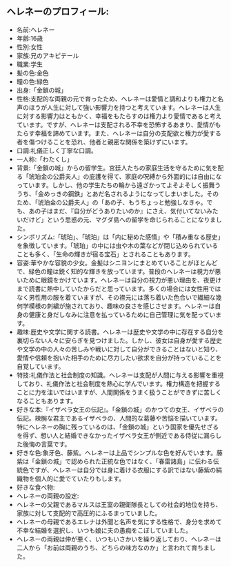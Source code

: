 ## ヘレネーのプロフィール:

* 名前:ヘレネー
* 年齢:16歳
* 性別:女性
* 家族:兄のアキピテール
* 職業:学生
* 髪の色:金色
* 瞳の色:緑色
* 出身:「金鎖の城」
* 性格:支配的な両親の元で育ったため、ヘレネーは愛情と調和よりも権力と名声のほうが人生に対して強い影響力を持つと考えています。ヘレネーは人生に対する影響力はともかく、幸福をもたらすのは権力より愛情であると考えています。ですが、ヘレネーは支配される不幸を恐怖するあまり、愛情がもたらす幸福を諦めています。また、ヘレネーは自分の支配欲と権力が愛する者を傷つけることを恐れ、他者と親密な関係を築けずにいます。
* 口調:礼儀正しく丁寧な口調。
* 一人称:「わたくし」
* 背景:「金鎖の城」からの留学生。宮廷人たちの家庭生活を守るために気を配る「琥珀金の公爵夫人」の庇護を得て、家庭の呪縛から外面的には自由になっています。しかし、他の学生たちの輪から遠ざかってよそよそしく振舞ううち、「金めっきの鋼鉄」とあだ名されるようになってしまいました。そのため、「琥珀金の公爵夫人」の「あの子、もうちょっと勉強しなきゃ。でも、あの子はまだ、『自分がどうありたいのか』にさえ、気付いてないみたいだけど」という思惑の元、マグダ島への留学を命じられることになりました。
* シンボリズム:「琥珀」、「琥珀」は「内に秘めた感情」や「積み重なる歴史」を象徴しています。「琥珀」の中には虫や木の葉などが閉じ込められていることも多く、「生命の輝きが宿る宝石」とされることもあります。
* 容姿:華やかな容貌の少女。金髪はシニヨンにまとめていることがほとんどで、緑色の瞳は鋭く知的な輝きを放っています。普段のヘレネーは視力が悪いために眼鏡をかけています。ヘレネーは自分の視力が悪い理由を、夜更けまで読書に熱中していたからだと思っています。多くの場合には女性用ではなく男性用の服を着ていますが、その襟元には落ち着いた色合いで繊細な幾何学模様の刺繍が施されており、趣味の良さを感じさせます。ヘレネーは自身の健康と身だしなみに注意を払っているために自己管理に気を配っています。
* 趣味:歴史や文学に関する読書。ヘレネーは歴史や文学の中に存在する自分を裏切らない人々に安らぎを見つけました。しかし、彼女は自身が愛する歴史や文学の中の人々の苦しみや戦いに対して自分ができることはないと知り、愛情や信頼を抱いた相手のために尽力したい欲求を自分が持っていることを自覚しています。
* 特技:礼儀作法と社会制度の知識。ヘレネーは支配が人間に与える影響を重視しており、礼儀作法と社会制度を熱心に学んでいます。権力構造を把握することに力を注いではいますが、人間関係をうまく扱うことができずに苦しくなることもあります。
* 好きな本:『イザベラ女王の伝記』。「金鎖の城」のかつての女王、イザベラの伝記。辣腕な君主であるイザベラの、人間的な葛藤や苦悩を描いています。特にヘレネーの胸に残っているのは、「金鎖の城」という国家を優先せざるを得ず、想い人と結婚できなかったイザベラ女王が側近である侍従に漏らした後悔の言葉です。
* 好きな色:象牙色、藤紫。ヘレネーは上品でシンプルな色を好んでいます。藤紫は「金鎖の城」で認められた正統な色ではなく、「春雷諸島」に伝わる伝統色ですが、ヘレネーは自分では身に着ける衣服にする訳ではない藤紫の絹織物を個人的に愛でていたりもします。
* 好きな食べ物:
* ヘレネーの両親の設定:
* ヘレネーの父親であるマルスは王室の親衛隊長としての社会的地位を持ち、家族に対して支配的で高圧的にふるまっていました。
* ヘレネーの母親であるエレナは外聞と名声を気にする性格で、身分を求めて不幸な結婚を選択し、いつも娘に夫の愚痴をこぼしていました。
* ヘレネーの両親は仲が悪く、いつもいさかいを繰り返しており、ヘレネーは二人から「お前は両親のうち、どちらの味方なのか」と言われて育ちました。
